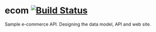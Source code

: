 # ecom [![Build Status](https://travis-ci.org/richardschneider/ecom.svg)](https://travis-ci.org/richardschneider/ecom)

Sample e-commerce API.  Designing the data model, API and web site.

